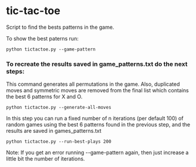 # tic-tac-toe
Script to find the bests patterns in the game.

To show the best paterns run:
```
python tictactoe.py --game-pattern
```

### To recreate the results saved in game_patterns.txt do the next steps:

This command generates all permutations in the game. 
Also, duplicated moves and symmetric moves are removed from the final list 
which contains the best 6 patterns for X and O.
```
python tictactoe.py --generate-all-moves
```

In this step you can run a fixed number of n iterations (per default 100) of random games using 
the best 6 patterns found in the previous step, and the results are saved in games_patterns.txt
```
python tictactoe.py --run-best-plays 200
```
Note: If you get an error running --game-pattern again, then just increase a little bit the number of iterations.
